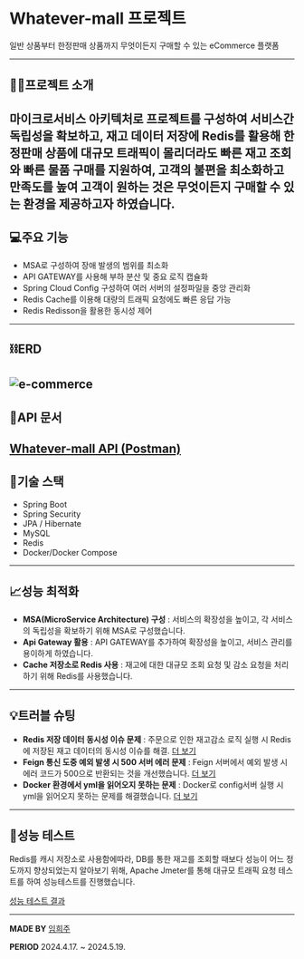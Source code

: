 # Whatever-mall 프로젝트
일반 상품부터 한정판매 상품까지 무엇이든지 구매할 수 있는 eCommerce 플랫폼

---------
## 💁‍♀️프로젝트 소개
마이크로서비스 아키텍처로 프로젝트를 구성하여 서비스간 독립성을 확보하고, 
재고 데이터 저장에 Redis를 활용해 한정판매 상품에 대규모 트래픽이 몰리더라도 빠른 재고 조회와 빠른 물품 구매를 지원하여, 고객의 불편을 최소화하고 만족도를 높여 고객이 원하는 것은 무엇이든지 구매할 수 있는 환경을 제공하고자 하였습니다.
---------------------
## 💻주요 기능
- MSA로 구성하여 장애 발생의 범위를 최소화 
- API GATEWAY를 사용해 부하 분산 및 중요 로직 캡슐화
- Spring Cloud Config 구성하여 여러 서버의 설정파일을 중앙 관리화 
- Redis Cache를 이용해 대량의 트래픽 요청에도 빠른 응답 가능 
- Redis Redisson을 활용한 동시성 제어
-------------
## ⛓️ERD
![e-commerce](https://github.com/linxizhu1209/Whatever-mall/assets/146171215/c468a98f-3b26-441d-9706-b2f0d3202f9c)
-----------
## 📝API 문서 
[Whatever-mall API (Postman)](https://documenter.getpostman.com/view/30411399/2sA3JT1xnA)
----------
## 🔧기술 스택
- Spring Boot
- Spring Security
- JPA / Hibernate
- MySQL
- Redis
- Docker/Docker Compose

------
## 📈성능 최적화
- **MSA(MicroService Architecture) 구성** : 서비스의 확장성을 높이고, 각 서비스의 독립성을 확보하기 위해 MSA로 구성했습니다.
- **Api Gateway 활용** : API GATEWAY를 추가하여 확장성을 높이고, 서비스 관리를 용이하게 하였습니다.
- **Cache 저장소로 Redis 사용** : 재고에 대한 대규모 조회 요청 및 감소 요청을 처리하기 위해 Redis를 사용했습니다.
- -------
## 💡트러블 슈팅
- **Redis 저장 데이터 동시성 이슈 문제** : 주문으로 인한 재고감소 로직 실행 시 Redis에 저장된 재고 데이터의 동시성 이슈를 해결. [더 보기](https://blog.naver.com/dlahj1209/223441877421)
- **Feign 통신 도중 예외 발생 시 500 서버 에러 문제** : Feign 서버에서 예외 발생 시 에러 코드가 500으로 반환되는 것을 개선했습니다. [더 보기](https://blog.naver.com/dlahj1209/223447377496)
- **Docker 환경에서 yml을 읽어오지 못하는 문제** : Docker로 config서버 실행 시 yml을 읽어오지 못하는 문제를 해결했습니다. [더 보기](https://blog.naver.com/dlahj1209/223433369487)
----
## 🚀성능 테스트
Redis를 캐시 저장소로 사용함에따라, DB를 통한 재고를 조회할 때보다 성능이 어느 정도까지 향상되었는지 알아보기 위해,
Apache Jmeter를 통해 대규모 트래픽 요청 테스트를 하여 성능테스트를 진행했습니다. 

[성능 테스트 결과](https://brawny-yarrow-080.notion.site/70c8d4f15261442f9075bd151b114378?pvs=4)

---------------------
**MADE BY** [임희주](https://github.com/linxizhu1209)

**PERIOD** 2024.4.17. ~ 2024.5.19.